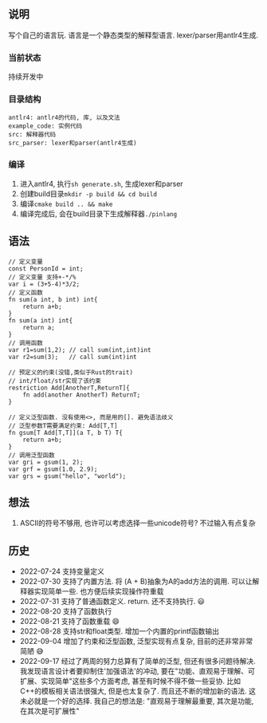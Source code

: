 ## 说明
写个自己的语言玩. 语言是一个静态类型的解释型语言. lexer/parser用antlr4生成. 



### 当前状态
持续开发中 

### 目录结构
    antlr4: antlr4的代码, 库, 以及文法
    example_code: 实例代码
    src: 解释器代码
    src_parser: lexer和parser(antlr4生成)

### 编译
1. 进入antlr4, 执行`sh generate.sh`, 生成lexer和parser
2. 创建build目录`mkdir -p build && cd build`
3. 编译`cmake build .. && make`
4. 编译完成后, 会在build目录下生成解释器`./pinlang`


## 语法
```
// 定义变量
const PersonId = int; 
// 定义变量 支持+-*/%
var i = (3+5-4)*3/2; 
// 定义函数
fn sum(a int, b int) int{
    return a+b;
}
fn sum(a int) int{
    return a;
}
// 调用函数
var r1=sum(1,2); // call sum(int,int)int
var r2=sum(3);   // call sum(int)int

// 预定义的约束(没错,类似于Rust的trait)
// int/float/str实现了该约束
restriction Add[AnotherT,ReturnT]{
    fn add(another AnotherT) ReturnT;
}

// 定义泛型函数. 没有使用<>, 而是用的[]. 避免语法歧义
// 泛型参数T需要满足约束: Add[T,T]
fn gsum[T Add[T,T]](a T, b T) T{
    return a+b;
}
// 调用泛型函数
var gri = gsum(1, 2);
var grf = gsum(1.0, 2.9);
var grs = gsum("hello", "world");

```

## 想法
1. ASCII的符号不够用, 也许可以考虑选择一些unicode符号? 不过输入有点复杂

## 历史
* 2022-07-24 支持变量定义
* 2022-07-30 支持了内置方法. 将 (A + B)抽象为A的add方法的调用. 可以让解释器实现简单一些. 也方便后续实现操作符重载
* 2022-07-31 支持了普通函数定义. return. 还不支持执行. 😃
* 2022-08-20 支持了函数执行
* 2022-08-21 支持了函数重载 😄
* 2022-08-28 支持str和float类型. 增加一个内置的printf函数输出
* 2022-09-04 增加了约束和泛型函数, 泛型实现有点复杂, 目前的还非常非常简陋 😅
* 2022-09-17 经过了两周的努力总算有了简单的泛型, 但还有很多问题待解决. 我发现语言设计者要抑制住'加强语法'的冲动, 要在"功能、直观易于理解、可扩展、实现简单"这些多个方面考虑, 甚至有时候不得不做一些妥协. 比如C++的模板相关语法很强大, 但是也太复杂了. 而且还不断的增加新的语法. 这未必就是一个好的选择. 我自己的想法是: "直观易于理解最重要, 其次是功能, 在其次是可扩展性"
